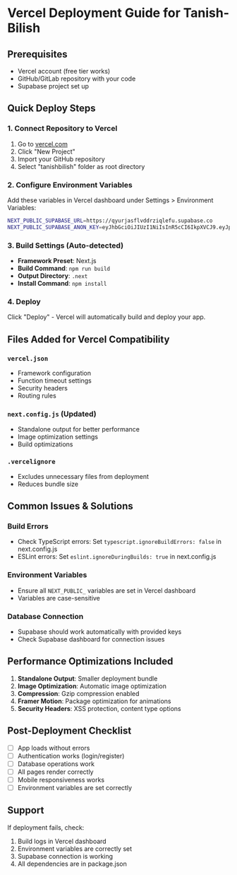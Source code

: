 # Vercel Deployment Guide for Tanish-Bilish

## Prerequisites
- Vercel account (free tier works)
- GitHub/GitLab repository with your code
- Supabase project set up

## Quick Deploy Steps

### 1. Connect Repository to Vercel
1. Go to [vercel.com](https://vercel.com)
2. Click "New Project"
3. Import your GitHub repository
4. Select "tanishbilish" folder as root directory

### 2. Configure Environment Variables
Add these variables in Vercel dashboard under Settings > Environment Variables:

```bash
NEXT_PUBLIC_SUPABASE_URL=https://qyurjasflvddrziqlefu.supabase.co
NEXT_PUBLIC_SUPABASE_ANON_KEY=eyJhbGciOiJIUzI1NiIsInR5cCI6IkpXVCJ9.eyJpc3MiOiJzdXBhYmFzZSIsInJlZiI6InF5dXJqYXNmbHZkZHJ6aXFsZWZ1Iiwicm9sZSI6ImFub24iLCJpYXQiOjE3NTU0MjM2NDEsImV4cCI6MjA3MDk5OTY0MX0.8u-3c7svqpwVJwuy8B6qKUHNB-Qk3hhkh5WHjJM2Tbg
```

### 3. Build Settings (Auto-detected)
- **Framework Preset**: Next.js
- **Build Command**: `npm run build`
- **Output Directory**: `.next`
- **Install Command**: `npm install`

### 4. Deploy
Click "Deploy" - Vercel will automatically build and deploy your app.

## Files Added for Vercel Compatibility

### `vercel.json`
- Framework configuration
- Function timeout settings
- Security headers
- Routing rules

### `next.config.js` (Updated)
- Standalone output for better performance
- Image optimization settings
- Build optimizations

### `.vercelignore`
- Excludes unnecessary files from deployment
- Reduces bundle size

## Common Issues & Solutions

### Build Errors
- Check TypeScript errors: Set `typescript.ignoreBuildErrors: false` in next.config.js
- ESLint errors: Set `eslint.ignoreDuringBuilds: true` in next.config.js

### Environment Variables
- Ensure all `NEXT_PUBLIC_` variables are set in Vercel dashboard
- Variables are case-sensitive

### Database Connection
- Supabase should work automatically with provided keys
- Check Supabase dashboard for connection issues

## Performance Optimizations Included

1. **Standalone Output**: Smaller deployment bundle
2. **Image Optimization**: Automatic image optimization
3. **Compression**: Gzip compression enabled
4. **Framer Motion**: Package optimization for animations
5. **Security Headers**: XSS protection, content type options

## Post-Deployment Checklist

- [ ] App loads without errors
- [ ] Authentication works (login/register)
- [ ] Database operations work
- [ ] All pages render correctly
- [ ] Mobile responsiveness works
- [ ] Environment variables are set correctly

## Support
If deployment fails, check:
1. Build logs in Vercel dashboard
2. Environment variables are correctly set
3. Supabase connection is working
4. All dependencies are in package.json
